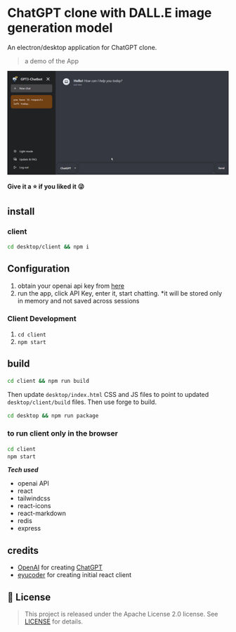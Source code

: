 # ChatGPT clone with DALL.E image generation model

An electron/desktop application for ChatGPT clone.

> a demo of the App
<img src="_pics/demo.gif" width="800px" alt="android icon"/>

**Give it a ⭐ if you liked it 😜**

## install

### client
```bash
cd desktop/client && npm i
```

## Configuration
1. obtain your openai api key from [here](https://openai.com)
2. run the app, click API Key, enter it, start chatting. *it will be stored only in memory and not saved across sessions

### Client Development
1. `cd client`
2. `npm start`

## build
```bash
cd client && npm run build
```

Then update `desktop/index.html` CSS and JS files to point to updated `desktop/client/build` files. Then use forge to build.

```bash
cd desktop && npm run package
```

### to run client only in the browser
```bash
cd client
npm start
```

***Tech used***
  - openai API
  - react
  - tailwindcss
  - react-icons
  - react-markdown
  - redis
  - express


## credits
- [OpenAI](https://openai.com) for creating [ChatGPT](https://chat.openai.com/chat)
- [eyucoder](https://github.com/eyucoder/chatgpt-clone) for creating initial react client

## 📝 License

>This project is released under the Apache License 2.0 license.
See [LICENSE](./LICENSE) for details.
